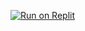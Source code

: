 [![Run on Replit](https://replit.com/@zhenalexander/TCCMessageBot)](https://replit.com/@zhenalexander/TCCMessageBot)
